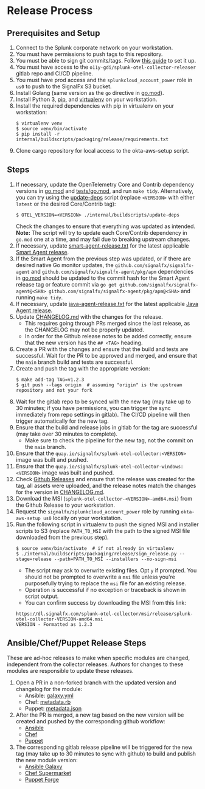 # Release Process

## Prerequisites and Setup

1. Connect to the Splunk corporate network on your workstation.
1. You must have permissions to push tags to this repository.
1. You must be able to sign git commits/tags. Follow [this guide](
   https://docs.github.com/en/github/authenticating-to-github/signing-commits)
   to set it up.
1. You must have access to the `o11y-gdi/splunk-otel-collector-releaser` gitlab
   repo and CI/CD pipeline.
1. You must have prod access and the `splunkcloud_account_power` role in `us0`
   to push to the SignalFx S3 bucket.
1. Install Golang (same version as the `go` directive in [go.mod](../go.mod)).
1. Install Python 3, [pip](https://pip.pypa.io/en/stable/installing/),
   and [virtualenv](https://virtualenv.pypa.io/en/latest/) on your workstation.
1. Install the required dependencies with pip in virtualenv on your workstation:
   ```
   $ virtualenv venv
   $ source venv/bin/activate
   $ pip install -r internal/buildscripts/packaging/release/requirements.txt
   ```
1. Clone cargo repository for local access to the okta-aws-setup script.

## Steps

1. If necessary, update the OpenTelemetry Core and Contrib dependency versions
   in [go.mod](../go.mod) and [tests/go.mod](../tests/go.mod), and run
   `make tidy`.  Alternatively, you can try using the [update-deps](
   ../internal/buildscripts/update-deps) script (replace `<VERSION>` with
   either `latest` or the desired Core/Contrib tag):
   ```
   $ OTEL_VERSION=<VERSION> ./internal/buildscripts/update-deps
   ```
   Check the changes to ensure that everything was updated as intended.
   **Note:** The script will try to update each Core/Contrib dependency in
   `go.mod` one at a time, and may fail due to breaking upstream changes.
1. If necessary, update [smart-agent-release.txt](
   ../internal/buildscripts/packaging/smart-agent-release.txt) for the latest
   applicable [Smart Agent release](
   https://github.com/signalfx/signalfx-agent/releases).
1. If the Smart Agent from the previous step was updated, or if there are
   desired native Go monitor updates, the
   `github.com/signalfx/signalfx-agent` and
   `github.com/signalfx/signalfx-agent/pkg/apm` dependencies in [go.mod](
   ../go.mod) should be updated to the commit hash for the Smart Agent release tag or feature commit
   via `go get github.com/signalfx/signalfx-agent@<SHA> github.com/signalfx/signalfx-agent/pkg/apm@<SHA>` and running `make tidy`.
1. If necessary, update [java-agent-release.txt](
   ../instrumentation/packaging/java-agent-release.txt) for the latest
   applicable [Java Agent release](
   https://github.com/signalfx/splunk-otel-java/releases).
1. Update [CHANGELOG.md](../CHANGELOG.md) with the changes for the release.
   - This requires going through PRs merged since the last release, as the
   CHANGELOG may not be properly updated.
   - In order for the Github release notes to be added correctly, ensure that
   the new version has the `## <TAG>` heading.
1. Create a PR with the changes and ensure that the build and tests are
   successful.  Wait for the PR to be approved and merged, and ensure that the
   `main` branch build and tests are successful.
1. Create and push the tag with the appropriate version:
   ```
   $ make add-tag TAG=v1.2.3
   $ git push --tags origin  # assuming "origin" is the upstream repository and not your fork
   ```
1. Wait for the gitlab repo to be synced with the new tag (may take up to 30
   minutes; if you have permissions, you can trigger the sync immediately from
   repo settings in gitlab).  The CI/CD pipeline will then trigger
   automatically for the new tag.
1. Ensure that the build and release jobs in gitlab for the tag are successful
   (may take over 30 minutes to complete).
   - Make sure to check the pipeline for the new tag, not the commit on the
     `main` branch.
1. Ensure that the `quay.io/signalfx/splunk-otel-collector:<VERSION>` image
   was built and pushed.
1. Ensure that the `quay.io/signalfx/splunk-otel-collector-windows:<VERSION>`
   image was built and pushed.
1. Check [Github Releases](
   https://github.com/signalfx/splunk-otel-collector/releases/) and ensure that
   the release was created for the tag, all assets were uploaded, and the
   release notes match the changes for the version in [CHANGELOG.md](
   ../CHANGELOG.md).
1. Download the MSI (`splunk-otel-collector-<VERSION>-amd64.msi`) from the
   Github Release to your workstation.
1. Request the `signalfx/splunkcloud_account_power` role by running
   `okta-aws-setup us0` locally on your workstation.
1. Run the following script in virtualenv to push the signed MSI and installer
   scripts to S3 (replace `PATH_TO_MSI` with the path to the signed MSI file
   downloaded from the previous step).
   ```
   $ source venv/bin/activate  # if not already in virtualenv
   $ ./internal/buildscripts/packaging/release/sign_release.py --stage=release --path=PATH_TO_MSI --installers --no-sign-msi
   ```
   - The script may ask to overwrite existing files. Opt `y` if prompted. You should not
     be prompted to overwrite a `msi` file unless you're purposefully trying to
     replace the `msi` file for an existing release.
   - Operation is successful if no exception or traceback is shown in script output.
   - You can confirm success by downloading the MSI from this link:
   ```
   https://dl.signalfx.com/splunk-otel-collector/msi/release/splunk-otel-collector-VERSION-amd64.msi
   VERSION - Formatted as 1.2.3
   ```

## Ansible/Chef/Puppet Release Steps

These are ad-hoc releases to make when specific modules are changed, independent
from the collector releases. Authors for changes to these modules are responsible
to update these releases.

1. Open a PR in a non-forked branch with the updated version and changelog
   for the module:
   - Ansible: [galaxy.yml](https://github.com/signalfx/splunk-otel-collector/blob/main/deployments/ansible/galaxy.yml)
   - Chef: [metadata.rb](https://github.com/signalfx/splunk-otel-collector/blob/main/deployments/chef/metadata.rb)
   - Puppet: [metadata.json](https://github.com/signalfx/splunk-otel-collector/blob/main/deployments/puppet/metadata.json)
1. After the PR is merged, a new tag based on the new version will be created
   and pushed by the corresponding github workflow:
   - [Ansible](https://github.com/signalfx/splunk-otel-collector/actions/workflows/ansible.yml)
   - [Chef](https://github.com/signalfx/splunk-otel-collector/actions/workflows/chef.yml)
   - [Puppet](https://github.com/signalfx/splunk-otel-collector/actions/workflows/puppet.yml)
1. The corresponding gitlab release pipeline will be triggered for the new tag
   (may take up to 30 minutes to sync with github) to build and publish the
   new module version:
   - [Ansible Galaxy](https://galaxy.ansible.com/signalfx/splunk_otel_collector)
   - [Chef Supermarket](https://supermarket.chef.io/cookbooks/splunk_otel_collector)
   - [Puppet Forge](https://forge.puppet.com/modules/signalfx/splunk_otel_collector)
